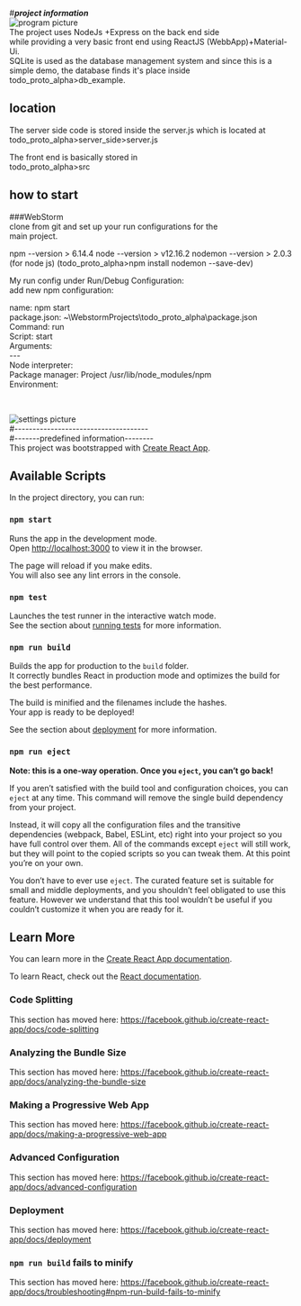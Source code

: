 
#___project information___ <br />
![program picture](https://github.com/MartinJewski/todo_proto_alpha/tree/master/example_run.png?raw=true) <br />
The project uses NodeJs +Express on the back end side  <br />
while providing a very basic front end using ReactJS (WebbApp)+Material-Ui. <br />
SQLite is used as the database management system and since this is a simple demo, 
the database finds it's place inside todo_proto_alpha>db_example. <br />

## location <br />
The server side code is stored inside the server.js which is located at <br />
   todo_proto_alpha>server_side>server.js <br />
   
The front end is basically stored in <br />
todo_proto_alpha>src <br />

## how to start  <br />
###WebStorm  <br />
clone from git and set up your run configurations for the <br />
main project. <br />

npm --version > 6.14.4
node --version > v12.16.2
nodemon --version > 2.0.3 (for node js) (todo_proto_alpha>npm install nodemon --save-dev)

My run config under Run/Debug Configuration: <br />
add new npm configuration:  <br />

name: npm start <br />
package.json: ~\WebstormProjects\todo_proto_alpha\package.json <br />
Command: run <br />
Script: start <br />
Arguments: <br />
---<br />
Node interpreter: <br />
Package manager: Project /usr/lib/node_modules/npm<br />
Environment: <br />

<br />

![settings picture](https://github.com/MartinJewski/todo_proto_alpha/tree/master/npm.png?raw=true)  <br />
#------------------------------------- <br />
#-------predefined information-------- <br />
This project was bootstrapped with [Create React App](https://github.com/facebook/create-react-app).

## Available Scripts  <br />

In the project directory, you can run:

### `npm start`  <br />

Runs the app in the development mode.<br />
Open [http://localhost:3000](http://localhost:3000) to view it in the browser.

The page will reload if you make edits.<br />
You will also see any lint errors in the console.

### `npm test`

Launches the test runner in the interactive watch mode.<br />
See the section about [running tests](https://facebook.github.io/create-react-app/docs/running-tests) for more information.

### `npm run build`

Builds the app for production to the `build` folder.<br />
It correctly bundles React in production mode and optimizes the build for the best performance.

The build is minified and the filenames include the hashes.<br />
Your app is ready to be deployed!

See the section about [deployment](https://facebook.github.io/create-react-app/docs/deployment) for more information.

### `npm run eject`

**Note: this is a one-way operation. Once you `eject`, you can’t go back!**

If you aren’t satisfied with the build tool and configuration choices, you can `eject` at any time. This command will remove the single build dependency from your project.

Instead, it will copy all the configuration files and the transitive dependencies (webpack, Babel, ESLint, etc) right into your project so you have full control over them. All of the commands except `eject` will still work, but they will point to the copied scripts so you can tweak them. At this point you’re on your own.

You don’t have to ever use `eject`. The curated feature set is suitable for small and middle deployments, and you shouldn’t feel obligated to use this feature. However we understand that this tool wouldn’t be useful if you couldn’t customize it when you are ready for it.

## Learn More

You can learn more in the [Create React App documentation](https://facebook.github.io/create-react-app/docs/getting-started).

To learn React, check out the [React documentation](https://reactjs.org/).

### Code Splitting

This section has moved here: https://facebook.github.io/create-react-app/docs/code-splitting

### Analyzing the Bundle Size

This section has moved here: https://facebook.github.io/create-react-app/docs/analyzing-the-bundle-size

### Making a Progressive Web App

This section has moved here: https://facebook.github.io/create-react-app/docs/making-a-progressive-web-app

### Advanced Configuration

This section has moved here: https://facebook.github.io/create-react-app/docs/advanced-configuration

### Deployment

This section has moved here: https://facebook.github.io/create-react-app/docs/deployment

### `npm run build` fails to minify

This section has moved here: https://facebook.github.io/create-react-app/docs/troubleshooting#npm-run-build-fails-to-minify
